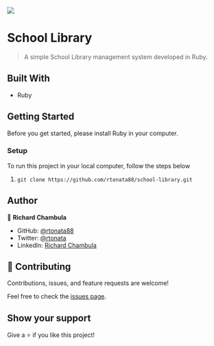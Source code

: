 ![](https://img.shields.io/badge/Microverse-blueviolet)

# School Library

> A simple School Library management system developed in Ruby.

## Built With

- Ruby
## Getting Started
Before you get started, please install Ruby in your computer.
### Setup

To run this project in your local computer, follow the steps below
1. `git clone https://github.com/rtonata88/school-library.git`

## Author

👤 **Richard Chambula**

- GitHub: [@rtonata88](https://github.com/rtonata88)
- Twitter: [@rtonata](https://twitter.com/rtonata)
- LinkedIn: [Richard Chambula](https://www.linkedin.com/in/richard-chambula-49198425/)

## 🤝 Contributing

Contributions, issues, and feature requests are welcome!

Feel free to check the [issues page](../../issues/).

## Show your support

Give a ⭐️ if you like this project!

